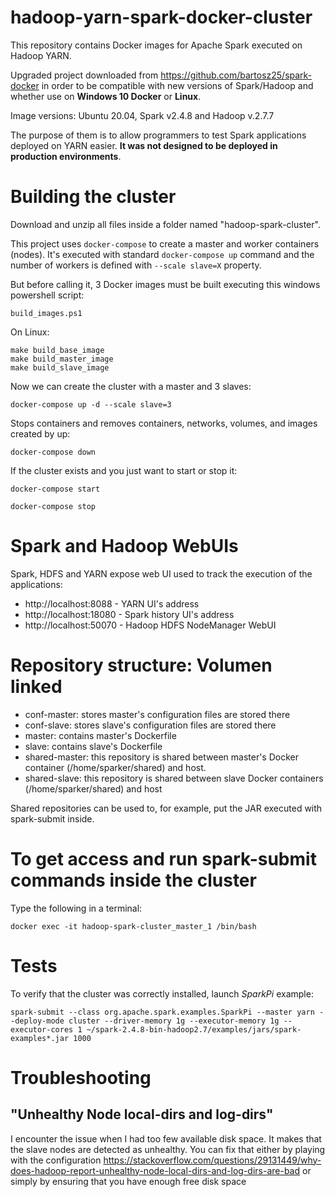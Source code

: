 # hadoop-yarn-spark-docker-cluster
This repository contains Docker images for Apache Spark executed on Hadoop YARN.

Upgraded project downloaded from https://github.com/bartosz25/spark-docker in order to be compatible with new versions of Spark/Hadoop and whether use on **Windows 10 Docker** or **Linux**.

Image versions: Ubuntu 20.04, Spark v2.4.8 and Hadoop v.2.7.7

The purpose of them is to allow programmers to test Spark applications deployed on YARN easier. 
**It was not designed to be deployed in production environments**.

# Building the cluster

Download and unzip all files inside a folder named "hadoop-spark-cluster".

This project uses `docker-compose` to create a master and worker containers (nodes). It's executed with standard `docker-compose up` command and the number of workers is  defined with `--scale slave=X` property.

But before calling it, 3 Docker images must be built executing this windows powershell script:
```
build_images.ps1
```
On Linux:
```
make build_base_image
make build_master_image
make build_slave_image
```
Now we can create the cluster with a master and 3 slaves:
```
docker-compose up -d --scale slave=3
``` 
Stops containers and removes containers, networks, volumes, and images created by up:
```
docker-compose down
``` 
If the cluster exists and you just want to start or stop it:
```
docker-compose start
``` 
```
docker-compose stop
``` 

# Spark and Hadoop WebUIs
Spark, HDFS and YARN expose web UI used to track the execution of the applications:
* http://localhost:8088  - YARN UI's address
* http://localhost:18080 - Spark history UI's address
* http://localhost:50070 - Hadoop HDFS NodeManager WebUI

# Repository structure: Volumen linked
* conf-master: stores master's configuration files are stored there
* conf-slave: stores slave's configuration files are stored there 
* master: contains master's Dockerfile
* slave: contains slave's Dockerfile
* shared-master: this repository is shared between master's Docker container (/home/sparker/shared) and host. 
* shared-slave: this repository is shared between slave Docker containers (/home/sparker/shared) and host

Shared repositories can be used to, for example, put the JAR executed with spark-submit inside.

# To get access and run spark-submit commands inside the cluster
Type the following in a terminal:
```
docker exec -it hadoop-spark-cluster_master_1 /bin/bash
``` 

# Tests
To verify that the cluster was correctly installed, launch _SparkPi_ example:
```
spark-submit --class org.apache.spark.examples.SparkPi --master yarn --deploy-mode cluster --driver-memory 1g --executor-memory 1g --executor-cores 1 ~/spark-2.4.8-bin-hadoop2.7/examples/jars/spark-examples*.jar 1000
```

# Troubleshooting
## "Unhealthy Node local-dirs and log-dirs"
I encounter the issue when I had too few available disk space. It makes that the slave nodes are detected as unhealthy. You can fix that either by playing with the configuration 
https://stackoverflow.com/questions/29131449/why-does-hadoop-report-unhealthy-node-local-dirs-and-log-dirs-are-bad or simply by ensuring that you have enough free disk space

